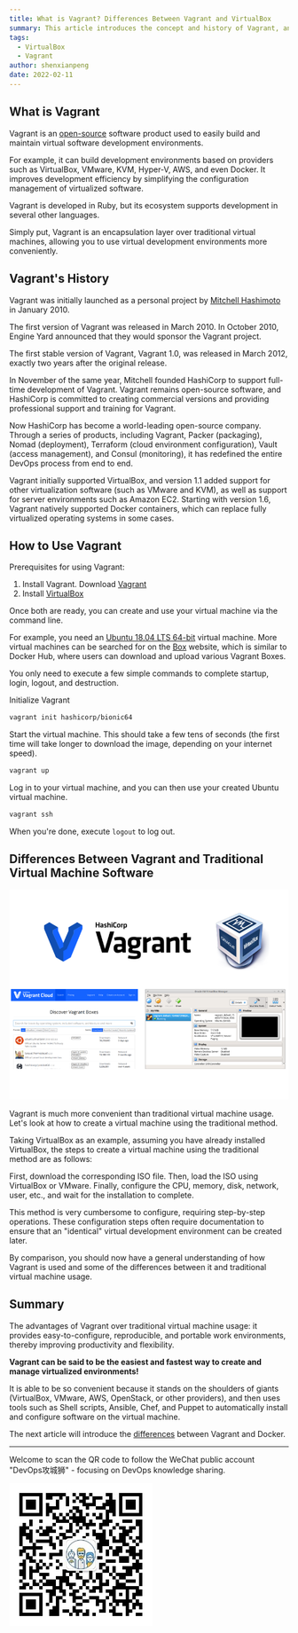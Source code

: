 ```yaml
---
title: What is Vagrant? Differences Between Vagrant and VirtualBox
summary: This article introduces the concept and history of Vagrant, and how to use Vagrant to create and manage virtual machines, emphasizing the advantages of Vagrant over traditional virtual machines.
tags:
  - VirtualBox
  - Vagrant
author: shenxianpeng
date: 2022-02-11
---
```


## What is Vagrant

Vagrant is an [open-source](https://github.com/hashicorp/vagrant) software product used to easily build and maintain virtual software development environments.

For example, it can build development environments based on providers such as VirtualBox, VMware, KVM, Hyper-V, AWS, and even Docker. It improves development efficiency by simplifying the configuration management of virtualized software.

Vagrant is developed in Ruby, but its ecosystem supports development in several other languages.

Simply put, Vagrant is an encapsulation layer over traditional virtual machines, allowing you to use virtual development environments more conveniently.

## Vagrant's History

Vagrant was initially launched as a personal project by [Mitchell Hashimoto](https://www.hashicorp.com/about?name=mitchell-hashimoto) in January 2010.

The first version of Vagrant was released in March 2010. In October 2010, Engine Yard announced that they would sponsor the Vagrant project.

The first stable version of Vagrant, Vagrant 1.0, was released in March 2012, exactly two years after the original release.

In November of the same year, Mitchell founded HashiCorp to support full-time development of Vagrant. Vagrant remains open-source software, and HashiCorp is committed to creating commercial versions and providing professional support and training for Vagrant.

Now HashiCorp has become a world-leading open-source company. Through a series of products, including Vagrant, Packer (packaging), Nomad (deployment), Terraform (cloud environment configuration), Vault (access management), and Consul (monitoring), it has redefined the entire DevOps process from end to end.

Vagrant initially supported VirtualBox, and version 1.1 added support for other virtualization software (such as VMware and KVM), as well as support for server environments such as Amazon EC2. Starting with version 1.6, Vagrant natively supported Docker containers, which can replace fully virtualized operating systems in some cases.

## How to Use Vagrant

Prerequisites for using Vagrant:

1. Install Vagrant. Download [Vagrant](https://www.vagrantup.com/downloads)
2. Install [VirtualBox](https://www.virtualbox.org/)

Once both are ready, you can create and use your virtual machine via the command line.

For example, you need an [Ubuntu 18.04 LTS 64-bit](https://app.vagrantup.com/hashicorp/boxes/bionic64) virtual machine. More virtual machines can be searched for on the [Box](https://app.vagrantup.com/boxes/search) website, which is similar to Docker Hub, where users can download and upload various Vagrant Boxes.

You only need to execute a few simple commands to complete startup, login, logout, and destruction.

Initialize Vagrant

```bash
vagrant init hashicorp/bionic64
```

Start the virtual machine. This should take a few tens of seconds (the first time will take longer to download the image, depending on your internet speed).

```bash
vagrant up
```

Log in to your virtual machine, and you can then use your created Ubuntu virtual machine.

```bash
vagrant ssh
```

When you're done, execute `logout` to log out.

## Differences Between Vagrant and Traditional Virtual Machine Software



![Vagrant](vagrant_virtualbox.png)

Vagrant is much more convenient than traditional virtual machine usage. Let's look at how to create a virtual machine using the traditional method.

Taking VirtualBox as an example, assuming you have already installed VirtualBox, the steps to create a virtual machine using the traditional method are as follows:

First, download the corresponding ISO file.
Then, load the ISO using VirtualBox or VMware.
Finally, configure the CPU, memory, disk, network, user, etc., and wait for the installation to complete.

This method is very cumbersome to configure, requiring step-by-step operations.  These configuration steps often require documentation to ensure that an "identical" virtual development environment can be created later.

By comparison, you should now have a general understanding of how Vagrant is used and some of the differences between it and traditional virtual machine usage.

## Summary

The advantages of Vagrant over traditional virtual machine usage: it provides easy-to-configure, reproducible, and portable work environments, thereby improving productivity and flexibility.

**Vagrant can be said to be the easiest and fastest way to create and manage virtualized environments!**

It is able to be so convenient because it stands on the shoulders of giants (VirtualBox, VMware, AWS, OpenStack, or other providers), and then uses tools such as Shell scripts, Ansible, Chef, and Puppet to automatically install and configure software on the virtual machine.

The next article will introduce the [differences](https://shenxianpeng.github.io/2022/01/vagrant-vs-docker/) between Vagrant and Docker.

---

Welcome to scan the QR code to follow the WeChat public account "DevOps攻城狮" - focusing on DevOps knowledge sharing.

![ ](https://github.com/shenxianpeng/shenxianpeng.github.io/blob/master/about/index/qrcode.jpg?raw=true)